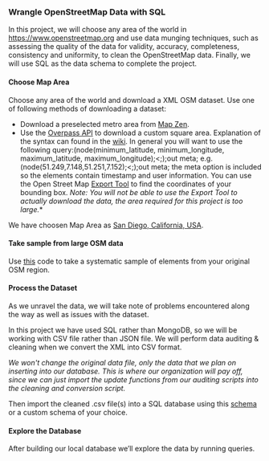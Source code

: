 ### Wrangle OpenStreetMap Data with SQL

In this project, we will choose any area of the world in https://www.openstreetmap.org and use data munging techniques, such as assessing the quality of the data for validity, accuracy, completeness, consistency and uniformity, to clean the OpenStreetMap data. Finally, we will use SQL as the data schema to complete the project.

#### Choose Map Area
Choose any area of the world and download a XML OSM dataset. Use one of following methods of downloading a dataset:

- Download a preselected metro area from [Map Zen](https://mapzen.com/data/metro-extracts/).
- Use the [Overpass API](http://overpass-api.de/query_form.html) to download a custom square area. Explanation of the syntax can found in the [wiki](http://wiki.openstreetmap.org/wiki/Overpass_API). In general you will want to use the following query:(node(minimum_latitude, minimum_longitude, maximum_latitude, maximum_longitude);<;);out meta; e.g. (node(51.249,7.148,51.251,7.152);<;);out meta; the meta option is included so the elements contain timestamp and user information. You can use the Open Street Map [Export Tool](http://www.openstreetmap.org/export#map=5/42.618/-7.559) to find the coordinates of your bounding box. *Note: You will not be able to use the Export Tool to actually download the data, the area required for this project is too large.**

We have choosen Map Area as [San Diego, California, USA](https://mapzen.com/data/metro-extracts/metro/san-diego_california/).

#### Take sample from large OSM data
Use [this](https://github.com/gauravansal/Wrangle-OpenStreetMap-Data/blob/master/Take%20systematic%20sample%20from%20large%20OSM%20data.md) code to take a systematic sample of elements from your original OSM region.

#### Process the Dataset
As we unravel the data, we will take note of problems encountered along the way as well as issues with the dataset.

In this project we have used SQL rather than MongoDB, so we will be working with CSV file rather than JSON file. We will perform data auditing & cleaning when we convert the XML into CSV format.

*We won't change the original data file, only the data that we plan on inserting into our database. This is where our organization will pay off, since we can just import the update functions from our auditing scripts into the cleaning and conversion script.*

Then import the cleaned .csv file(s) into a SQL database using this [schema](https://gist.github.com/swwelch/f1144229848b407e0a5d13fcb7fbbd6f) or a custom schema of your choice.

#### Explore the Database
After building our local database we’ll explore the data by running queries.
